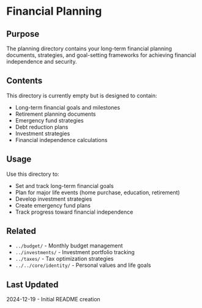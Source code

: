 # Financial Planning

## Purpose
The planning directory contains your long-term financial planning documents, strategies, and goal-setting frameworks for achieving financial independence and security.

## Contents
This directory is currently empty but is designed to contain:
- Long-term financial goals and milestones
- Retirement planning documents
- Emergency fund strategies
- Debt reduction plans
- Investment strategies
- Financial independence calculations

## Usage
Use this directory to:
- Set and track long-term financial goals
- Plan for major life events (home purchase, education, retirement)
- Develop investment strategies
- Create emergency fund plans
- Track progress toward financial independence

## Related
- `../budget/` - Monthly budget management
- `../investments/` - Investment portfolio tracking
- `../taxes/` - Tax optimization strategies
- `../../core/identity/` - Personal values and life goals

## Last Updated
2024-12-19 - Initial README creation
